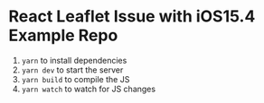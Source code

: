 # React Leaflet Issue with iOS15.4 Example Repo

1. `yarn` to install dependencies
2. `yarn dev` to start the server
3. `yarn build` to compile the JS
4. `yarn watch` to watch for JS changes

